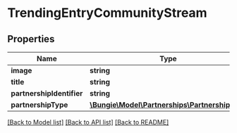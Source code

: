 # TrendingEntryCommunityStream

## Properties
Name | Type | Description | Notes
------------ | ------------- | ------------- | -------------
**image** | **string** |  | [optional] 
**title** | **string** |  | [optional] 
**partnershipIdentifier** | **string** |  | [optional] 
**partnershipType** | [**\Bungie\Model\Partnerships\PartnershipType**](PartnershipType.md) |  | [optional] 

[[Back to Model list]](../README.md#documentation-for-models) [[Back to API list]](../README.md#documentation-for-api-endpoints) [[Back to README]](../README.md)


